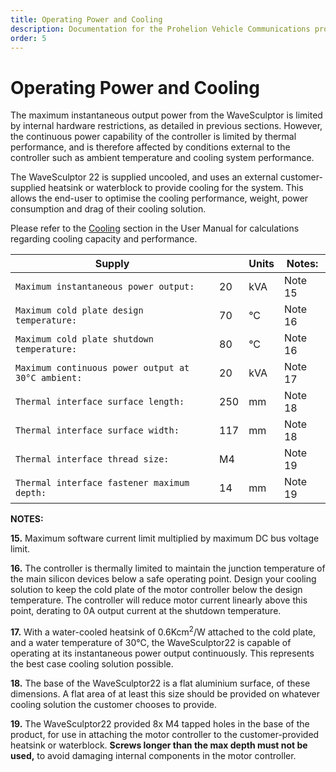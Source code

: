 ```yaml
---
title: Operating Power and Cooling
description: Documentation for the Prohelion Vehicle Communications protocol
order: 5
---
```


# Operating Power and Cooling

The maximum instantaneous output power from the WaveSculptor is limited by internal hardware restrictions, as detailed in previous sections.  However, the continuous power capability of the controller is limited by thermal performance, and is therefore affected by conditions external to the controller such as ambient temperature and cooling system performance.

The WaveSculptor 22 is supplied uncooled, and uses an external customer-supplied heatsink or waterblock to provide cooling for the system.  This allows the end-user to optimise the cooling performance, weight, power consumption and drag of their cooling solution.

Please refer to the [Cooling](../User_Manual/30_Cooling.md) section in the User Manual for calculations regarding cooling capacity and performance.
   
| Supply                                             |     | Units | Notes:  |
|----------------------------------------------------|-----|-------|---------|
| `Maximum instantaneous power output:`              | 20  | kVA   | Note 15 |
| `Maximum cold plate design temperature:`           | 70  | °C    | Note 16 |
| `Maximum cold plate shutdown temperature:`         | 80  | °C    | Note 16 |
| `Maximum continuous power output at 30°C ambient:` | 20  | kVA   | Note 17 |
| `Thermal interface surface length:`                | 250 | mm    | Note 18 |
| `Thermal interface surface width:`                 | 117 | mm    | Note 18 |
| `Thermal interface thread size:`                   | M4  |       | Note 19 |
| `Thermal interface fastener maximum depth:`        | 14  | mm    | Note 19 |

__NOTES:__

__15.__ Maximum software current limit multiplied by maximum DC bus voltage limit.

__16.__ The controller is thermally limited to maintain the junction temperature of the main silicon devices below a safe operating point.  Design your cooling solution to keep the cold plate of the motor controller below the design temperature.  The controller will reduce motor current linearly above this point, derating to 0A output current at the shutdown temperature.  

__17.__ With a water-cooled heatsink of 0.6Kcm<sup>2</sup>/W attached to the cold plate, and a water temperature of 30°C, the WaveSculptor22 is capable of operating at its instantaneous power output continuously.  This represents the best case cooling solution possible.

__18.__ The base of the WaveSculptor22 is a flat aluminium surface, of these dimensions.  A flat area of at least this size should be provided on whatever cooling solution the customer chooses to provide.

__19.__ The WaveSculptor22 provided 8x M4 tapped holes in the base of the product, for use in attaching the motor controller to the customer-provided heatsink or waterblock.  __Screws longer than the max depth must not be used,__ to avoid damaging internal components in the motor controller.